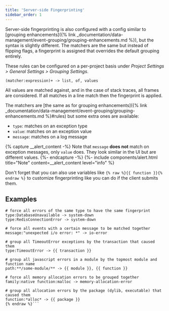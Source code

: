 ```yaml
---
title: 'Server-side Fingerprinting'
sidebar_order: 1
---
```


Server-side fingerprinting is also configured with a config similar to
[grouping enhancements]({% link _documentation/data-management/event-grouping/grouping-enhancements.md %}),
but the syntax is slightly different. The matchers are the same
but instead of flipping flags, a fingerprint is assigned that overrides the
default grouping entirely.

These rules can be configured on a per-project basis under *Project Settings > General Settings > Grouping Settings*.

```
(matcher:expression)+ -> list, of, values
```

All values are matched against, and in the case of stack traces, all frames are considered.
If all matches in a line match then the fingerprint is applied.

The matchers are [the same as for grouping enhancements]({% link _documentation/data-management/event-grouping/grouping-enhancements.md %}#rules)
but some extra ones are available:

- `type`: matches on an exception type
- `value`: matches on an exception value
- `message`: matches on a log message

{% capture __alert_content -%}
Note that `message` **does not** match on exception messages, only `value` does.  They look similar in the UI but are different values.
{%- endcapture -%}
{%- include components/alert.html
  title="Note"
  content=__alert_content
  level="info"
%}

Don't forget that you can also use variables like `{% raw %}{{ function }}{% endraw %}` to
customize fingerprinting like you can do if the client submits them.

## Examples

```{% raw %}
# force all errors of the same type to have the same fingerprint
type:DatabaseUnavailable -> system-down
type:RedisConnectionError -> system-down

# force all events with a certain message to be matched together
message:"unexpected i/o error: *" -> io-error

# group all TimeoutError exceptions by the transaction that caused them
type:TimeoutError -> {{ transaction }}

# group all javascript errors in a module by the topmost module and function name
path:**/some-module/** -> {{ module }}, {{ function }}

# force all memory allocation errors to be grouped together
family:native function:malloc -> memory-allocation-error

# group all allocation errors by the package (dylib, executable) that caused them
function:*alloc* -> {{ package }}
{% endraw %}```
